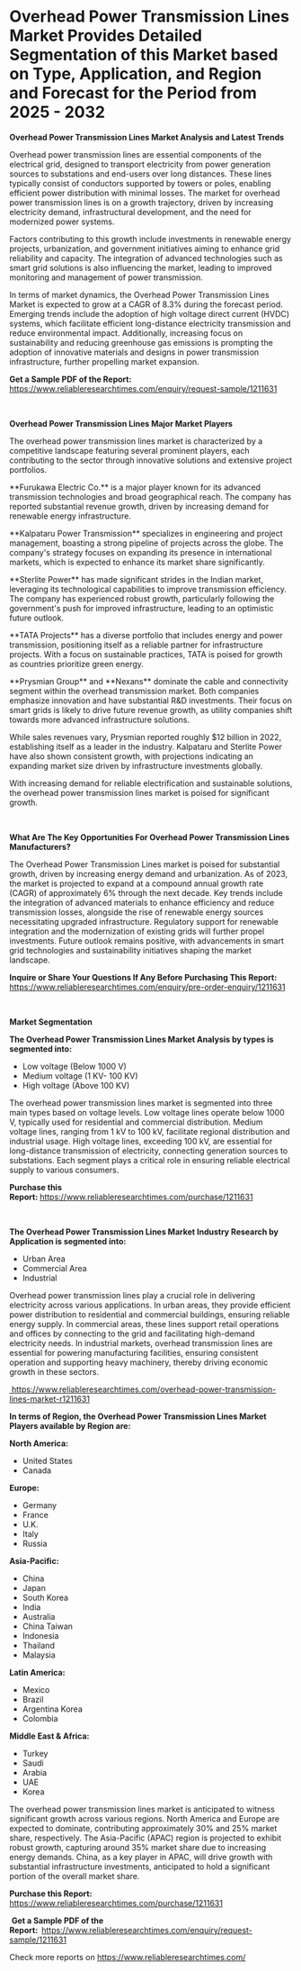 <p><h1>Overhead Power Transmission Lines Market Provides Detailed Segmentation of this Market based on Type, Application, and Region and Forecast for the Period from 2025 - 2032</h1></p><p><strong>Overhead Power Transmission Lines Market Analysis and Latest Trends</strong></p>
<p><p>Overhead power transmission lines are essential components of the electrical grid, designed to transport electricity from power generation sources to substations and end-users over long distances. These lines typically consist of conductors supported by towers or poles, enabling efficient power distribution with minimal losses. The market for overhead power transmission lines is on a growth trajectory, driven by increasing electricity demand, infrastructural development, and the need for modernized power systems.</p><p>Factors contributing to this growth include investments in renewable energy projects, urbanization, and government initiatives aiming to enhance grid reliability and capacity. The integration of advanced technologies such as smart grid solutions is also influencing the market, leading to improved monitoring and management of power transmission.</p><p>In terms of market dynamics, the Overhead Power Transmission Lines Market is expected to grow at a CAGR of 8.3% during the forecast period. Emerging trends include the adoption of high voltage direct current (HVDC) systems, which facilitate efficient long-distance electricity transmission and reduce environmental impact. Additionally, increasing focus on sustainability and reducing greenhouse gas emissions is prompting the adoption of innovative materials and designs in power transmission infrastructure, further propelling market expansion.</p></p>
<p><strong>Get a Sample PDF of the Report:&nbsp;</strong> <a href="https://www.reliableresearchtimes.com/enquiry/request-sample/1211631?utm_campaign=3033&utm_medium=2&utm_source=Github&utm_content=ia&utm_term=24032025&utm_id=overhead-power-transmission-lines">https://www.reliableresearchtimes.com/enquiry/request-sample/1211631</a></p>
<p>&nbsp;</p>
<p><strong>Overhead Power Transmission Lines Major Market Players</strong></p>
<p><p>The overhead power transmission lines market is characterized by a competitive landscape featuring several prominent players, each contributing to the sector through innovative solutions and extensive project portfolios.</p><p>**Furukawa Electric Co.** is a major player known for its advanced transmission technologies and broad geographical reach. The company has reported substantial revenue growth, driven by increasing demand for renewable energy infrastructure. </p><p>**Kalpataru Power Transmission** specializes in engineering and project management, boasting a strong pipeline of projects across the globe. The company's strategy focuses on expanding its presence in international markets, which is expected to enhance its market share significantly.</p><p>**Sterlite Power** has made significant strides in the Indian market, leveraging its technological capabilities to improve transmission efficiency. The company has experienced robust growth, particularly following the government's push for improved infrastructure, leading to an optimistic future outlook.</p><p>**TATA Projects** has a diverse portfolio that includes energy and power transmission, positioning itself as a reliable partner for infrastructure projects. With a focus on sustainable practices, TATA is poised for growth as countries prioritize green energy.</p><p>**Prysmian Group** and **Nexans** dominate the cable and connectivity segment within the overhead transmission market. Both companies emphasize innovation and have substantial R&D investments. Their focus on smart grids is likely to drive future revenue growth, as utility companies shift towards more advanced infrastructure solutions.</p><p>While sales revenues vary, Prysmian reported roughly $12 billion in 2022, establishing itself as a leader in the industry. Kalpataru and Sterlite Power have also shown consistent growth, with projections indicating an expanding market size driven by infrastructure investments globally. </p><p>With increasing demand for reliable electrification and sustainable solutions, the overhead power transmission lines market is poised for significant growth.</p></p>
<p>&nbsp;</p>
<p><strong>What Are The Key Opportunities For Overhead Power Transmission Lines Manufacturers?</strong></p>
<p><p>The Overhead Power Transmission Lines market is poised for substantial growth, driven by increasing energy demand and urbanization. As of 2023, the market is projected to expand at a compound annual growth rate (CAGR) of approximately 6% through the next decade. Key trends include the integration of advanced materials to enhance efficiency and reduce transmission losses, alongside the rise of renewable energy sources necessitating upgraded infrastructure. Regulatory support for renewable integration and the modernization of existing grids will further propel investments. Future outlook remains positive, with advancements in smart grid technologies and sustainability initiatives shaping the market landscape.</p></p>
<p><strong>Inquire or Share Your Questions If Any Before Purchasing This Report:</strong> <a href="https://www.reliableresearchtimes.com/enquiry/pre-order-enquiry/1211631?utm_campaign=3033&utm_medium=2&utm_source=Github&utm_content=ia&utm_term=24032025&utm_id=overhead-power-transmission-lines">https://www.reliableresearchtimes.com/enquiry/pre-order-enquiry/1211631</a></p>
<p>&nbsp;</p>
<p><strong>Market Segmentation</strong></p>
<p><strong>The Overhead Power Transmission Lines Market Analysis by types is segmented into:</strong></p>
<p><ul><li>Low voltage (Below 1000 V)</li><li>Medium voltage (1 KV- 100 KV)</li><li>High voltage (Above 100 KV)</li></ul></p>
<p><p>The overhead power transmission lines market is segmented into three main types based on voltage levels. Low voltage lines operate below 1000 V, typically used for residential and commercial distribution. Medium voltage lines, ranging from 1 kV to 100 kV, facilitate regional distribution and industrial usage. High voltage lines, exceeding 100 kV, are essential for long-distance transmission of electricity, connecting generation sources to substations. Each segment plays a critical role in ensuring reliable electrical supply to various consumers.</p></p>
<p><strong>Purchase this Report:&nbsp;</strong><a href="https://www.reliableresearchtimes.com/purchase/1211631?utm_campaign=3033&utm_medium=2&utm_source=Github&utm_content=ia&utm_term=24032025&utm_id=overhead-power-transmission-lines">https://www.reliableresearchtimes.com/purchase/1211631</a></p>
<p>&nbsp;</p>
<p><strong>The Overhead Power Transmission Lines Market Industry Research by Application is segmented into:</strong></p>
<p><ul><li>Urban Area</li><li>Commercial Area</li><li>Industrial</li></ul></p>
<p><p>Overhead power transmission lines play a crucial role in delivering electricity across various applications. In urban areas, they provide efficient power distribution to residential and commercial buildings, ensuring reliable energy supply. In commercial areas, these lines support retail operations and offices by connecting to the grid and facilitating high-demand electricity needs. In industrial markets, overhead transmission lines are essential for powering manufacturing facilities, ensuring consistent operation and supporting heavy machinery, thereby driving economic growth in these sectors.</p></p>
<p><a href="https://www.reliableresearchtimes.com/overhead-power-transmission-lines-market-r1211631?utm_campaign=3033&utm_medium=2&utm_source=Github&utm_content=ia&utm_term=24032025&utm_id=overhead-power-transmission-lines">&nbsp;https://www.reliableresearchtimes.com/overhead-power-transmission-lines-market-r1211631</a></p>
<p><strong>In terms of Region, the Overhead Power Transmission Lines Market Players available by Region are:</strong></p>
<p>
    <p> <strong> North America: </strong>
        <ul>
            <li>United States</li>
            <li>Canada</li>
        </ul>
        </p> 
    <p> <strong> Europe: </strong>
        <ul>
            <li>Germany</li>
            <li>France</li>
            <li>U.K.</li>
            <li>Italy</li>
            <li>Russia</li>
        </ul>
        </p> 
    <p> <strong> Asia-Pacific: </strong>
        <ul>
            <li>China</li>
            <li>Japan</li>
            <li>South Korea</li>
            <li>India</li>
            <li>Australia</li>
            <li>China Taiwan</li>
            <li>Indonesia</li>
            <li>Thailand</li>
            <li>Malaysia</li>
        </ul>
        </p> 
    <p> <strong> Latin America: </strong>
        <ul>
            <li>Mexico</li>
            <li>Brazil</li>
            <li>Argentina Korea</li>
            <li>Colombia</li>
        </ul>
        </p> 
    <p> <strong> Middle East & Africa: </strong>
        <ul>
            <li>Turkey</li>
            <li>Saudi</li>
            <li>Arabia</li>
            <li>UAE</li>
            <li>Korea</li>
        </ul>
    </p>
    </p>
<p><p>The overhead power transmission lines market is anticipated to witness significant growth across various regions. North America and Europe are expected to dominate, contributing approximately 30% and 25% market share, respectively. The Asia-Pacific (APAC) region is projected to exhibit robust growth, capturing around 35% market share due to increasing energy demands. China, as a key player in APAC, will drive growth with substantial infrastructure investments, anticipated to hold a significant portion of the overall market share.</p></p>
<p><strong>Purchase this Report: </strong><a href="https://www.reliableresearchtimes.com/purchase/1211631?utm_campaign=3033&utm_medium=2&utm_source=Github&utm_content=ia&utm_term=24032025&utm_id=overhead-power-transmission-lines">https://www.reliableresearchtimes.com/purchase/1211631</a></p>
<p>&nbsp;<strong>Get a Sample PDF of the Report:&nbsp;&nbsp;</strong><a href="https://www.reliableresearchtimes.com/enquiry/request-sample/1211631?utm_campaign=3033&utm_medium=2&utm_source=Github&utm_content=ia&utm_term=24032025&utm_id=overhead-power-transmission-lines">https://www.reliableresearchtimes.com/enquiry/request-sample/1211631</a></p>
<p><strong></strong></p>
<p>Check more reports on <a href="https://www.reliableresearchtimes.com/?utm_campaign=3033&utm_medium=2&utm_source=Github&utm_content=ia&utm_term=24032025&utm_id=overhead-power-transmission-lines">https://www.reliableresearchtimes.com/</a></p>